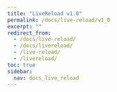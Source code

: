 ```yaml
---
title: "LiveReload v1.0"
permalink: /docs/live-reload/v1_0
excerpt: ""
redirect_from:
  - /docs/live-reload/
  - /docs/livereload/
  - /live-reload/
  - /livereload/
toc: true
sidebar:
  nav: docs_live_reload
---
```

